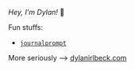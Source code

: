 _Hey, I'm Dylan!_ 👋

Fun stuffs:
* [`journalprompt`](https://gist.github.com/dylanirlbeck/3ea14c96711a42f39b4ba791c85dfe26)

More seriously --> [dylanirlbeck.com](https://dylanirlbeck.com)

